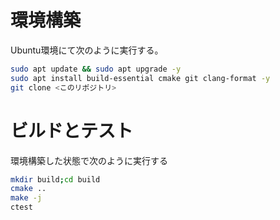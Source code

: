 # 環境構築

Ubuntu環境にて次のように実行する。

```sh
sudo apt update && sudo apt upgrade -y
sudo apt install build-essential cmake git clang-format -y
git clone <このリポジトリ>
```

# ビルドとテスト

環境構築した状態で次のように実行する

```sh
mkdir build;cd build
cmake ..
make -j
ctest
```
